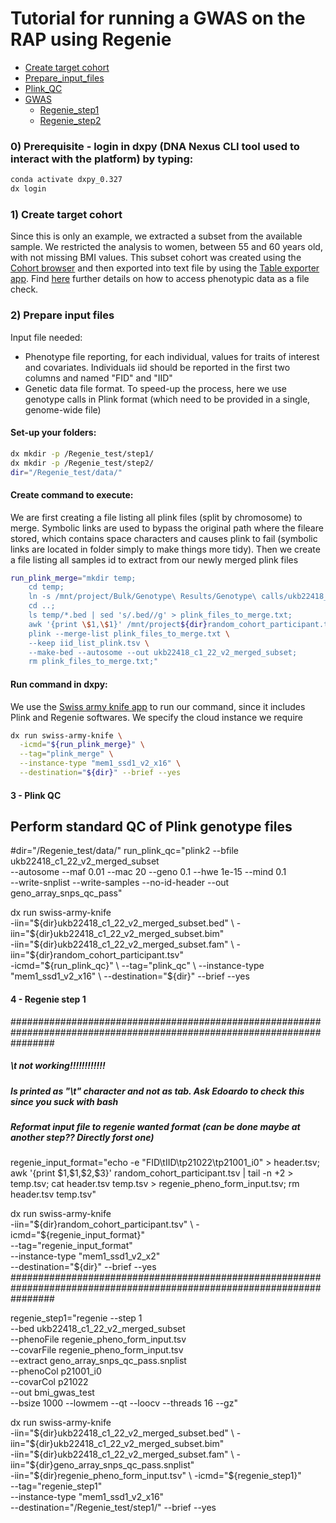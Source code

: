# Tutorial for running a GWAS on the RAP using Regenie

- [Create target cohort](#create-target-cohort)
- [Prepare_input_files](#prepare-input-files)
- [Plink_QC](#plink-qc)
- [GWAS](#GWAS)
  - [Regenie_step1](#regenie-step1)
  - [Regenie_step2](#regenie-step2)


### 0) Prerequisite - login in dxpy (DNA Nexus CLI tool used to interact with the platform) by typing:
```bash
conda activate dxpy_0.327
dx login
```


### 1) Create target cohort

Since this is only an example, we extracted a subset from the available sample. We restricted the analysis to women, between 55 and 60 years old, with not missing BMI values. This subset cohort was created using the [Cohort browser](https://documentation.dnanexus.com/user/cohort-browser#opening-datasets-using-the-cohort-browser) and then exported into text file by using the [Table exporter app](https://ukbiobank.dnanexus.com/app/table-exporter).
Find [here](https://dnanexus.gitbook.io/uk-biobank-rap/working-on-the-research-analysis-platform/accessing-phenotypic-data-as-a-file#selecting-fields-of-interest-in-the-cohort-browser) further details on how to access phenotypic data as a file check.



### 2) Prepare input files
Input file needed:
  - Phenotype file reporting, for each individual, values for traits of interest and covariates. Individuals iid should be reported in the first two columns and named "FID" and "IID"
  - Genetic data file format. To speed-up the process, here we use genotype calls in Plink format (which need to be provided in a single, genome-wide file)

#### Set-up your folders:
```bash
dx mkdir -p /Regenie_test/step1/
dx mkdir -p /Regenie_test/step2/
dir="/Regenie_test/data/"
```

#### Create command to execute:
We are first creating a file listing all plink files (split by chromosome) to merge. Symbolic links are used to bypass the original path where the fileare stored, which contains space characters and causes plink to fail (symbolic links are located in folder simply to make things more tidy). Then we create a file listing all samples id to extract from our newly merged plink files
```bash
run_plink_merge="mkdir temp; 
	cd temp;
	ln -s /mnt/project/Bulk/Genotype\ Results/Genotype\ calls/ukb22418_c[1-9]* ./;
	cd ..;
	ls temp/*.bed | sed 's/.bed//g' > plink_files_to_merge.txt;
	awk '{print \$1,\$1}' /mnt/project${dir}random_cohort_participant.tsv | tail -n +2 > iid_list_plink.tsv
	plink --merge-list plink_files_to_merge.txt \
    --keep iid_list_plink.tsv \
    --make-bed --autosome --out ukb22418_c1_22_v2_merged_subset;
	rm plink_files_to_merge.txt;"
```
#### Run command in dxpy:
We use the [Swiss army knife app]() to run our command, since it includes Plink and Regenie softwares. We specify the cloud instance we require  
```bash
dx run swiss-army-knife \
  -icmd="${run_plink_merge}" \
  --tag="plink_merge" \
  --instance-type "mem1_ssd1_v2_x16" \
  --destination="${dir}" --brief --yes
```




#### 3 - Plink QC
## Perform standard QC of Plink genotype files

#dir="/Regenie_test/data/"
run_plink_qc="plink2 --bfile ukb22418_c1_22_v2_merged_subset \
	--autosome --maf 0.01 --mac 20 --geno 0.1 --hwe 1e-15 --mind 0.1 \
	--write-snplist --write-samples --no-id-header --out geno_array_snps_qc_pass"

dx run swiss-army-knife \
	-iin="${dir}ukb22418_c1_22_v2_merged_subset.bed" \
	-iin="${dir}ukb22418_c1_22_v2_merged_subset.bim" \
	-iin="${dir}ukb22418_c1_22_v2_merged_subset.fam" \
	-iin="${dir}random_cohort_participant.tsv" \
	-icmd="${run_plink_qc}" \
	--tag="plink_qc" \
	--instance-type "mem1_ssd1_v2_x16" \
	--destination="${dir}" --brief --yes


#### 4 - Regenie step 1 ####

########################################################################################################################
##### \t not working!!!!!!!!!!!!
##### Is printed as "\t" character and not as tab. Ask Edoardo to check this since you suck with bash

##### Reformat input file to regenie wanted format (can be done maybe at another step?? Directly forst one)
regenie_input_format="echo -e "FID\tIID\tp21022\tp21001_i0" > header.tsv; 
	awk '{print \$1,\$1,\$2,\$3}' random_cohort_participant.tsv | tail -n +2 > temp.tsv;
	cat header.tsv temp.tsv > regenie_pheno_form_input.tsv;
	rm header.tsv temp.tsv"

dx run swiss-army-knife \
	-iin="${dir}random_cohort_participant.tsv" \
	-icmd="${regenie_input_format}" \
	--tag="regenie_input_format" \
	--instance-type "mem1_ssd1_v2_x2" \
	--destination="${dir}" --brief --yes
########################################################################################################################



regenie_step1="regenie --step 1 \
	--bed ukb22418_c1_22_v2_merged_subset \
	--phenoFile regenie_pheno_form_input.tsv \
	--covarFile regenie_pheno_form_input.tsv \
	--extract geno_array_snps_qc_pass.snplist \
	--phenoCol p21001_i0 \
	--covarCol p21022 \
	--out bmi_gwas_test \
	--bsize 1000 --lowmem --qt --loocv --threads 16 --gz"

dx run swiss-army-knife \
	-iin="${dir}ukb22418_c1_22_v2_merged_subset.bed" \
	-iin="${dir}ukb22418_c1_22_v2_merged_subset.bim" \
	-iin="${dir}ukb22418_c1_22_v2_merged_subset.fam" \
	-iin="${dir}geno_array_snps_qc_pass.snplist" \
	-iin="${dir}regenie_pheno_form_input.tsv" \
	-icmd="${regenie_step1}" \
	--tag="regenie_step1" \
	--instance-type "mem1_ssd1_v2_x16" \
	--destination="/Regenie_test/step1/" --brief --yes

